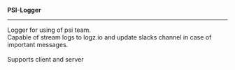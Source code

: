 **PSI-Logger**
___
Logger for using of psi team. <br>
Capable of stream logs to logz.io and update slacks channel in case of important messages.
<br><br>
Supports client and server
